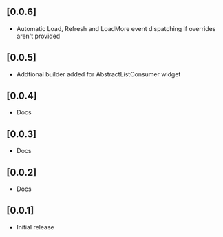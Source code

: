## [0.0.6] 
* Automatic Load, Refresh and LoadMore event dispatching if overrides aren't provided

## [0.0.5] 
* Addtional builder added for AbstractListConsumer widget

## [0.0.4] 
* Docs

## [0.0.3] 
* Docs

## [0.0.2] 
* Docs

## [0.0.1] 
* Initial release
